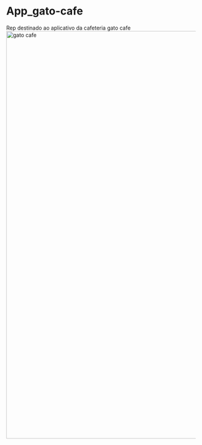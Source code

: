 # App_gato-cafe
Rep destinado ao aplicativo da cafeteria gato cafe
<img width="1920" height="1080" alt="gato cafe" src="https://github.com/user-attachments/assets/cfaec182-ae7f-4878-8486-0ca4934af7f5" />
